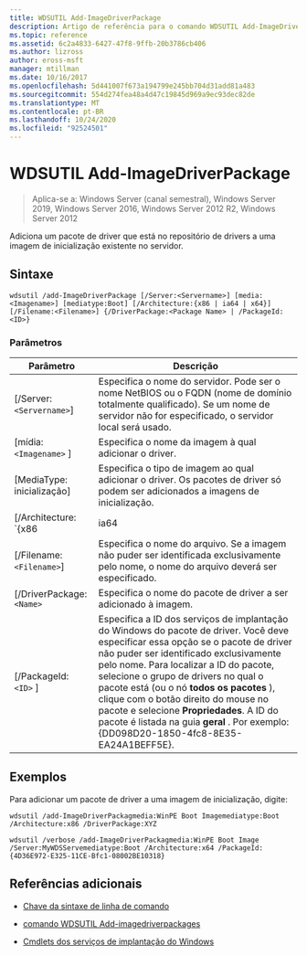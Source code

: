 ```yaml
---
title: WDSUTIL Add-ImageDriverPackage
description: Artigo de referência para o comando WDSUTIL Add-ImageDriverPackage, que adiciona um pacote de driver que está no repositório de drivers a uma imagem de inicialização existente no servidor.
ms.topic: reference
ms.assetid: 6c2a4833-6427-47f8-9ffb-20b3786cb406
ms.author: lizross
author: eross-msft
manager: mtillman
ms.date: 10/16/2017
ms.openlocfilehash: 5d441007f673a194799e245bb704d31add81a483
ms.sourcegitcommit: 554d274fea48a4d47c19845d969a9ec93dec82de
ms.translationtype: MT
ms.contentlocale: pt-BR
ms.lasthandoff: 10/24/2020
ms.locfileid: "92524501"
---
```

# <a name="wdsutil-add-imagedriverpackage"></a>WDSUTIL Add-ImageDriverPackage

> Aplica-se a: Windows Server (canal semestral), Windows Server 2019, Windows Server 2016, Windows Server 2012 R2, Windows Server 2012

Adiciona um pacote de driver que está no repositório de drivers a uma imagem de inicialização existente no servidor.

## <a name="syntax"></a>Sintaxe

```
wdsutil /add-ImageDriverPackage [/Server:<Servername>] [media:<Imagename>] [mediatype:Boot] [/Architecture:{x86 | ia64 | x64}] [/Filename:<Filename>] {/DriverPackage:<Package Name> | /PackageId:<ID>}
```

### <a name="parameters"></a>Parâmetros

| Parâmetro | Descrição |
|--|--|
| [/Server:`<Servername>`] | Especifica o nome do servidor. Pode ser o nome NetBIOS ou o FQDN (nome de domínio totalmente qualificado). Se um nome de servidor não for especificado, o servidor local será usado. |
| [mídia: `<Imagename>` ] | Especifica o nome da imagem à qual adicionar o driver. |
| [MediaType: inicialização] | Especifica o tipo de imagem ao qual adicionar o driver. Os pacotes de driver só podem ser adicionados a imagens de inicialização. |
| [/Architecture: `{x86 | ia64 | x64}` ] | Especifica a arquitetura da imagem de inicialização. Como é possível ter o mesmo nome de imagem para imagens de inicialização em diferentes arquiteturas, você deve especificar a arquitetura para garantir que a imagem correta seja usada. |
| [/Filename:`<Filename>`] | Especifica o nome do arquivo. Se a imagem não puder ser identificada exclusivamente pelo nome, o nome do arquivo deverá ser especificado. |
| [/DriverPackage:`<Name>` | Especifica o nome do pacote de driver a ser adicionado à imagem. |
| [/PackageId: `<ID>` ] | Especifica a ID dos serviços de implantação do Windows do pacote de driver. Você deve especificar essa opção se o pacote de driver não puder ser identificado exclusivamente pelo nome. Para localizar a ID do pacote, selecione o grupo de drivers no qual o pacote está (ou o nó **todos os pacotes** ), clique com o botão direito do mouse no pacote e selecione **Propriedades**. A ID do pacote é listada na guia **geral** . Por exemplo: {DD098D20-1850-4fc8-8E35-EA24A1BEFF5E}. |

## <a name="examples"></a>Exemplos

Para adicionar um pacote de driver a uma imagem de inicialização, digite:

```
wdsutil /add-ImageDriverPackagmedia:WinPE Boot Imagemediatype:Boot /Architecture:x86 /DriverPackage:XYZ
```

```
wdsutil /verbose /add-ImageDriverPackagmedia:WinPE Boot Image /Server:MyWDSServemediatype:Boot /Architecture:x64 /PackageId:{4D36E972-E325-11CE-Bfc1-08002BE10318}
```

## <a name="additional-references"></a>Referências adicionais

- [Chave da sintaxe de linha de comando](command-line-syntax-key.md)

- [comando WDSUTIL Add-imagedriverpackages](wdsutil-add-imagedriverpackages.md)

- [Cmdlets dos serviços de implantação do Windows](/powershell/module/wds)
